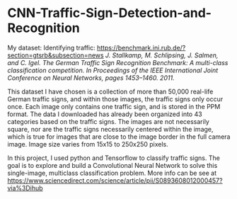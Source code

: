 # CNN-Traffic-Sign-Detection-and-Recognition

My dataset:
Identifying traffic: https://benchmark.ini.rub.de/?section=gtsrb&subsection=news
_J. Stallkamp, M. Schlipsing, J. Salmen, and C. Igel. The German Traffic Sign Recognition Benchmark: A multi-class classification competition. In Proceedings of the IEEE International Joint Conference on Neural Networks, pages 1453–1460. 2011._

This dataset I have chosen is a collection of more than 50,000 real-life German traffic signs, and within those images, the traffic signs only occur once. Each image only contains one traffic sign, and is stored in the PPM format. The data I downloaded has already been organized into 43 categories based on the traffic signs. The images are not necessarily square, nor are the traffic signs necessarily centered within the image, which is true for images that are close to the image border in the full camera image. Image size varies from 15x15 to 250x250 pixels.

In this project, I used python and Tensorflow to classify traffic signs. The goal is to explore and build a Convolutional Neural Network to solve this single-image, multiclass classification problem. More info can be see at https://www.sciencedirect.com/science/article/pii/S0893608012000457?via%3Dihub


